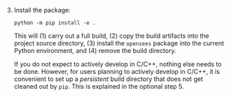 
3. Install the package:
   ``` shell
   python -m pip install -e .
   ```
   This will (1) carry out a full build, (2) copy the build artifacts into
   the project source directory, (3) install the `opensees` package
   into the current Python environment, and (4) remove the build directory. 

   If you do not expect to actively develop in C/C++, nothing else needs to
   be done. However, for users planning to actively develop in C/C++, it is 
   convenient to set up a *persistent* build directory that does not
   get cleaned out by `pip`. This is explained in the optional step 5.
